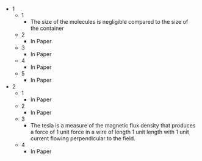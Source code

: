 - 1
	- 1
		- The size of the molecules is negligible compared to the size of the container
	- 2
		- In Paper
	- 3
		- In Paper
	- 4
		- In Paper
	- 5
		- In Paper
- 2
	- 1
		- In Paper
	- 2
		- In Paper
	- 3
		- The tesla is a measure of the magnetic flux density that produces a force of 1 unit force in a wire of length 1 unit length with 1 unit current flowing perpendicular to the field.
	- 4
		- In Paper